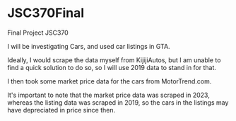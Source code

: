# JSC370Final
Final Project JSC370

I will be investigating Cars, and used car listings in GTA.

Ideally, I would scrape the data myself from KijijiAutos, but I am unable to find a
quick solution to do so, so I will use 2019 data to stand in for that.

I then took some market price data for the cars from MotorTrend.com.

It's important to note that the market price data was scraped in 2023, whereas the listing
data was scraped in 2019, so the cars in the listings may have
depreciated in price since then.
